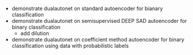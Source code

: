 * demonstrate dualautonet on standard autoencoder for bianary classification
* demonstrate dualautonet on semisupervised DEEP SAD autoencoder for binary classification
    * add dilution
* demonstrate dualautonet on coefficient method autoencoder for binary classification using data with probabilistic labels
